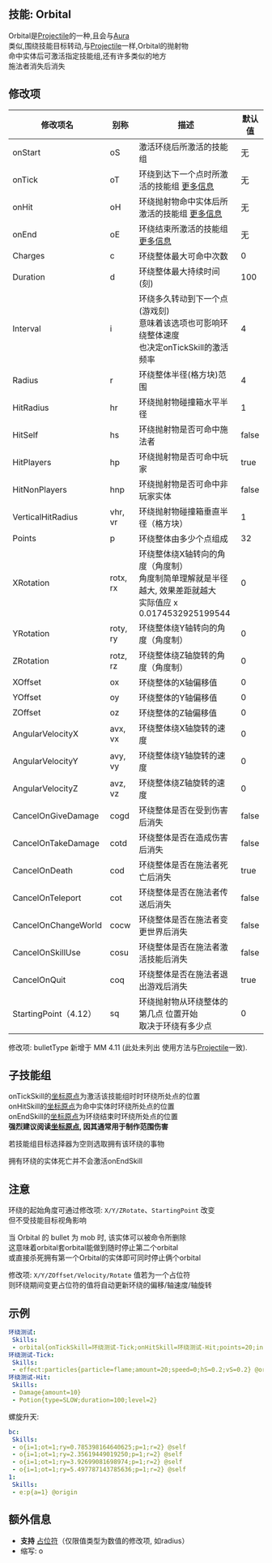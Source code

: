 技能: Orbital
--------------------------

Orbital是[Projectile](技能/列表/projectile)的一种,且会与[Aura](/技能/列表/aura)  
类似,围绕技能目标转动,与[Projectile](技能/列表/projectile)一样,Orbital的抛射物  
命中实体后可激活指定技能组,还有许多类似的地方  
施法者消失后消失

修改项
----------

| 修改项名 | 别称    | 描述                                                                                                    | 默认值 |
|-----------|------------|----------------------------------------------------------------------------------------------------------------|---------------|
| onStart             | oS       | 激活环绕后所激活的技能组 | 无          |
| onTick              | oT       | 环绕到达下一个点时所激活的技能组 [更多信息](#子技能组) | 无          |
| onHit               | oH       | 环绕抛射物命中实体后所激活的技能组 [更多信息](#子技能组) | 无          |
| onEnd               | oE       | 环绕结束所激活的技能组 [更多信息](#子技能组) | 无          |
| Charges             | c        | 环绕整体最大可命中次数 | 0 |
| Duration            | d        | 环绕整体最大持续时间(刻) | 100 |
| Interval            | i        | 环绕多久转动到下一个点(游戏刻)<br>意味着该选项也可影响环绕整体速度<br>也决定onTickSkill的激活频率 | 4 |
| Radius              | r        | 环绕整体半径(格方块)范围 | 4 |
| HitRadius           | hr       | 环绕抛射物碰撞箱水平半径 | 1             |
| HitSelf | hs | 环绕抛射物是否可命中施法者 | false |
| HitPlayers | hp | 环绕抛射物是否可命中玩家 | true |
| HitNonPlayers | hnp | 环绕抛射物是否可命中非玩家实体 | false |
| VerticalHitRadius   | vhr, vr  | 环绕抛射物碰撞箱垂直半径（格方块） | 1             |
| Points              | p        | 环绕整体由多少个点组成 | 32            |
| XRotation           | rotx, rx | 环绕整体绕X轴转向的角度（角度制）<br>角度制简单理解就是半径越大, 效果差距就越大<br>实际值应 x  0.0174532925199544 | 0             |
| YRotation           | roty, ry | 环绕整体绕Y轴转向的角度（角度制）                                                                                                                                             | 0             |
| ZRotation           | rotz, rz | 环绕整体绕Z轴旋转的角度（角度制）                                                                                                                                             | 0             |
| XOffset             | ox       | 环绕整体的X轴偏移值                                                                                                                               | 0             |
| YOffset             | oy       | 环绕整体的Y轴偏移值                                                                                                                               | 0             |
| ZOffset             | oz       | 环绕整体的Z轴偏移值                                                                                                                               | 0             |
| AngularVelocityX    | avx, vx  | 环绕整体绕X轴旋转的速度                                                                                                                       | 0             |
| AngularVelocityY    | avy, vy  | 环绕整体绕Y轴旋转的速度                                                                                                                        | 0             |
| AngularVelocityZ    | avz, vz  | 环绕整体绕Z轴旋转的速度                                                                                                                        | 0             |
| CancelOnGiveDamage  | cogd     | 环绕整体是否在受到伤害后消失 | false         |
| CancelOnTakeDamage  | cotd     | 环绕整体是否在造成伤害后消失 | false         |
| CancelOnDeath       | cod      | 环绕整体是否在施法者死亡后消失 | true          |
| CancelOnTeleport    | cot      | 环绕整体是否在施法者传送后消失 | false         |
| CancelOnChangeWorld | cocw     | 环绕整体是否在施法者变更世界后消失 | false         |
| CancelOnSkillUse    | cosu     | 环绕整体是否在施法者激活技能后消失 | false         |
| CancelOnQuit        | coq      | 环绕整体是否在施法者退出游戏后消失 | true          |
| StartingPoint（4.12） | sq | 环绕抛射物从环绕整体的 第几点 位置开始<br>取决于环绕有多少点 | 0 |

修改项: bulletType 新增于 MM 4.11 (此处未列出 使用方法与[Projectile](技能/列表/Projectile)一致).  

子技能组
---

onTickSkill的[坐标原点](/目标选择器/origin)为激活该技能组时时环绕所处点的位置  
onHitSkill的[坐标原点](/目标选择器/origin)为命中实体时环绕所处点的位置  
onEndSkill的[坐标原点](/目标选择器/origin)为环绕结束时环绕所处点的位置  
**强烈建议阅读[坐标原点](/目标选择器/origin), 因其通常用于制作范围伤害**

若技能组目标选择器为空则选取拥有该环绕的事物  

拥有环绕的实体死亡并不会激活onEndSkill  

注意
-------------


环绕的起始角度可通过修改项: `X/Y/ZRotate`、`StartingPoint` 改变   
但不受技能目标视角影响 

当 Orbital 的 bullet 为 mob 时, 该实体可以被命令所删除  
这意味着orbital套orbital能做到随时停止第二个orbital  
或直接杀死拥有第一个Orbital的实体即可同时停止俩个orbital

修改项: `X/Y/ZOffset/Velocity/Rotate` 值若为一个占位符  
则环绕期间变更占位符的值将自动更新环绕的偏移/轴速度/轴旋转

示例
--------

```yaml
环绕测试:
 Skills:
 - orbital{onTickSkill=环绕测试-Tick;onHitSkill=环绕测试-Hit;points=20;interval=1;duration=200;charges=1;rx=0;ry=20;rz=20}
环绕测试-Tick:
 Skills:
 - effect:particles{particle=flame;amount=20;speed=0;hS=0.2;vS=0.2} @origin
环绕测试-Hit:
 Skills:
 - Damage{amount=10}
 - Potion{type=SLOW;duration=100;level=2}
```
螺旋升天:
```yaml
bc:
 Skills:
 - o{i=1;ot=1;ry=0.785398164640625;p=1;r=2} @self
 - o{i=1;ot=1;ry=2.35619449019250;p=1;r=2} @self
 - o{i=1;ot=1;ry=3.92699081698974;p=1;r=2} @self
 - o{i=1;ot=1;ry=5.497787143785636;p=1;r=2} @self
1:
 Skills:
 - e:p{a=1} @origin
```

额外信息
-------

- **支持** [占位符](/技能/占位符)（仅限值类型为数值的修改项, 如radius）
- 缩写: o